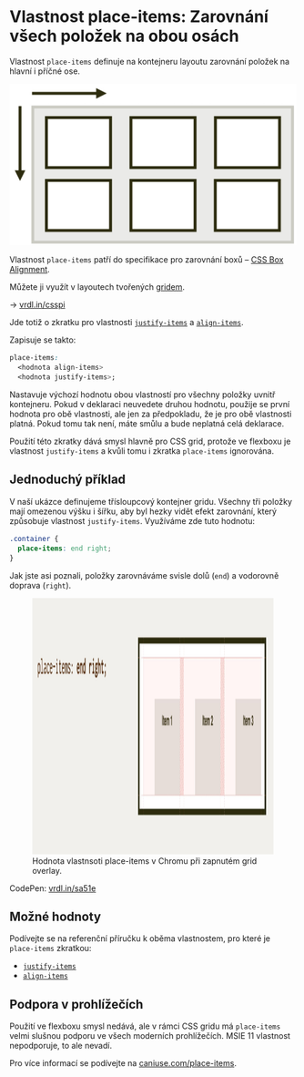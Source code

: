 # Vlastnost place-items: Zarovnání všech položek na obou osách

Vlastnost `place-items` definuje na kontejneru layoutu zarovnání položek na hlavní i příčné ose.

<div class="book-index" data-book-index="place-items"></div>

<div class="connected" markdown="1">

![CSS vlastnost place-items](../dist/images/medium/vdlayout/css-place-items-schema.jpg)

<div class="web-only" markdown="1">

Vlastnost `place-items` patří do specifikace pro zarovnání boxů – [CSS Box Alignment](css-box-alignment.md).

Můžete ji využít v layoutech tvořených [gridem](css-grid.md).

</div>

<div class="ebook-only" markdown="1">

→ [vrdl.in/csspi](https://www.vzhurudolu.cz/prirucka/css-place-items)

</div>

</div>

Jde totiž o zkratku pro vlastnosti [`justify-items`](css-justify-items.md) a [`align-items`](css-align-items.md).

Zapisuje se takto:

```css
place-items: 
  <hodnota align-items> 
  <hodnota justify-items>;
```

Nastavuje výchozí hodnotu obou vlastností pro všechny položky uvnitř kontejneru. Pokud v deklaraci neuvedete druhou hodnotu, použije se první hodnota pro obě vlastnosti, ale jen za předpokladu, že je pro obě vlastnosti platná. Pokud tomu tak není, máte smůlu a bude neplatná celá deklarace.

<!-- AdSnippet -->

Použití této zkratky dává smysl hlavně pro CSS grid, protože ve flexboxu je vlastnost `justify-items` a kvůli tomu i zkratka `place-items` ignorována.

## Jednoduchý příklad

V naší ukázce definujeme třísloupcový kontejner gridu. Všechny tři položky mají omezenou výšku i šířku, aby byl hezky vidět efekt zarovnání, který způsobuje vlastnost `justify-items`. Využíváme zde tuto hodnotu:

```css
.container {
  place-items: end right;
}
```

Jak jste asi poznali, položky zarovnáváme svisle dolů (`end`) a vodorovně doprava (`right`).

<figure>
<img src="../dist/images/original/vdlayout/css-place-items-end-right.jpg" width="1600" height="450" alt="Hodnoty vlastnosti place-items">
<figcaption markdown="1">
Hodnota vlastnsoti place-items v Chromu při zapnutém grid overlay.
</figcaption>
</figure>

CodePen: [vrdl.in/sa51e](https://codepen.io/machal/pen/dyMOxdm?editors=1100)

## Možné hodnoty

Podívejte se na referenční příručku k oběma vlastnostem, pro které je `place-items` zkratkou:

- [`justify-items`](css-justify-items.md)
- [`align-items`](css-align-items.md)

## Podpora v prohlížečích

Použití ve flexboxu smysl nedává, ale v rámci CSS gridu má `place-items` velmi slušnou podporu ve všech moderních prohlížečích. MSIE 11 vlastnost nepodporuje, to ale nevadí.

Pro více informací se podívejte na [caniuse.com/place-items](https://caniuse.com/#search=place-items).

<!-- AdSnippet -->
